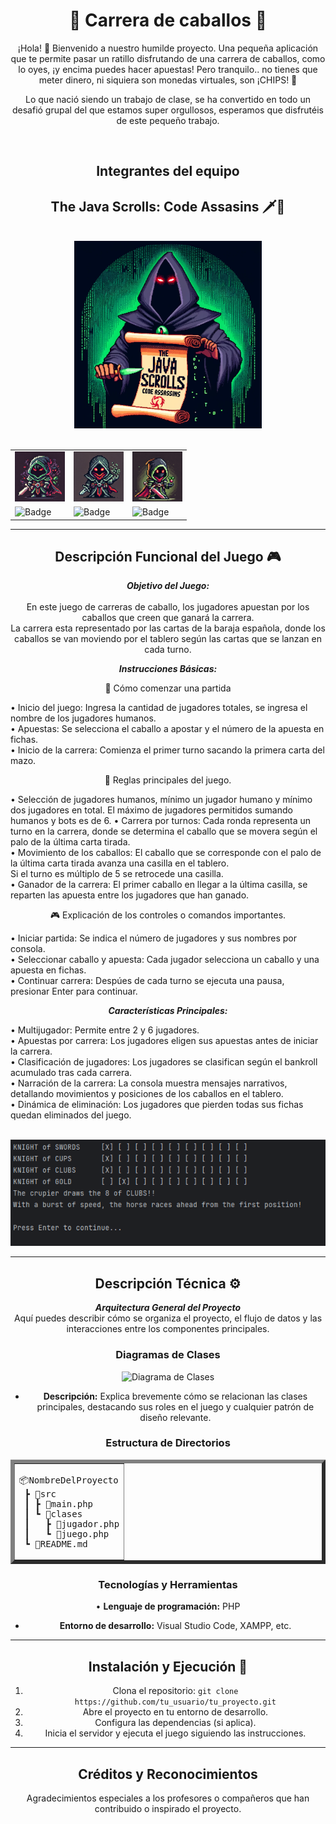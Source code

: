 <div align="center">

# 🏇 Carrera de caballos 🏇

¡Hola! 👋
Bienvenido a nuestro humilde proyecto. Una pequeña aplicación que te permite pasar un ratillo disfrutando de una carrera de caballos, como lo oyes, ¡y encima puedes hacer apuestas! Pero tranquilo.. no tienes que meter dinero, ni siquiera son monedas virtuales, son ¡CHIPS! 🍪



Lo que nació siendo un trabajo de clase, se ha convertido en todo un desafió grupal del que estamos super orgullosos, esperamos que disfrutéis de este pequeño trabajo.

</br>

## Integrantes del equipo
## The Java Scrolls: Code Assasins 🗡️📜<br>
<br>
<div>
  <img src="resources/Readme-Images/TheJavaScrolls_CodeAssasins.png" alt="Logo Grupo The Java Scrolls: Code Assasins" width="300">
</div>
<br>

<table>
  <tr>
    <td align="center">
        <img src= "resources/Readme-Images/Roger.png" alt="Mini Roger" width="80"></td>
      <td align="center">
        <img src= "resources/Readme-Images/Sammy.png" alt="Mini Sammy" width="80"></td>
      <td align="center">
        <img src= "resources/Readme-Images/Leandro.png" alt="Mini Leandro" width="80"></td>
  </tr>
  <tr>
    <td>
      <img src="https://img.shields.io/badge/Roger-Git?style=flat&logo=github&logoColor=white&labelColor=black&color=50e520&label=GitHub" alt="Badge">
    </td>
    <td>
      <img src="https://img.shields.io/badge/Sammy-Git?style=flat&logo=github&logoColor=white&labelColor=black&color=50e520&label=GitHub" alt="Badge">
    </td>
    <td>
      <img src="https://img.shields.io/badge/Leandro-Git?style=flat&logo=github&logoColor=white&labelColor=black&color=50e520&label=GitHub&link=https%3A%2F%2Fgithub.com%2FLeanEmanuel" alt="Badge">
    </td>
  </tr>
</table>

---

## Descripción Funcional del Juego 🎮
***Objetivo del Juego:***<br>  
En este juego de carreras de caballo, los jugadores apuestan por los caballos que creen que ganará la carrera.  
La carrera esta representado por las cartas de la baraja española, donde los caballos se van moviendo por el tablero según
las cartas que se lanzan en cada turno.

***Instrucciones Básicas:***

🚀 Cómo comenzar una partida<br>
  <p align="left">
  • Inicio del juego: Ingresa la cantidad de jugadores totales, se ingresa el nombre de los jugadores humanos.<br>
  • Apuestas: Se selecciona el caballo a apostar y el número de la apuesta en fichas.<br>
  • Inicio de la carrera: Comienza el primer turno sacando la primera carta del mazo.<br>
  </p>
  
📝 Reglas principales del juego.<br>
<p align="left">
  • Selección de jugadores humanos, mínimo un jugador humano y mínimo dos jugadores en total.
    El máximo de jugadores permitidos sumando humanos y bots es de 6.
  • Carrera por turnos: Cada ronda representa un turno en la carrera, donde se determina el caballo que se movera según
  el palo de la última carta tirada.<br>
  • Movimiento de los caballos: El caballo que se corresponde con el palo de la última carta tirada avanza una casilla en el tablero.<br>
  Si el turno es múltiplo de 5 se retrocede una casilla.<br>
  • Ganador de la carrera: El primer caballo en llegar a la última casilla, se reparten las apuesta entre los jugadores que han ganado.<br>
  
🎮 Explicación de los controles o comandos importantes.<br>
  <p align="left">
    • Iniciar partida: Se indica el número de jugadores y sus nombres por consola.<br>
    • Seleccionar caballo y apuesta: Cada jugador selecciona un caballo y una apuesta en fichas.<br>
    • Continuar carrera: Despúes de cada turno se ejecuta una pausa, presionar Enter para continuar.<br>
  </p>
  
***Características Principales:***

<p align="left">
  • Multijugador: Permite entre 2 y 6 jugadores.<br>
  • Apuestas por carrera: Los jugadores eligen sus apuestas antes de iniciar la carrera.<br>
  • Clasificación de jugadores: Los jugadores se clasifican según el bankroll acumulado tras cada carrera.<br>
  • Narración de la carrera: La consola muestra mensajes narrativos, detallando movimientos y posiciones de los caballos en el tablero.<br>
  • Dinámica de eliminación: Los jugadores que pierden todas sus fichas quedan eliminados del juego.<br>
</p>
<br>

<div align="center">
  <img src="resources/Readme-Images/game_horse_race.gif" alt="Gif Game Horse Race" width="800">
</div>

---

## Descripción Técnica ⚙️
***Arquitectura General del Proyecto***  
Aquí puedes describir cómo se organiza el proyecto, el flujo de datos y las interacciones entre los componentes principales.

### Diagramas de Clases
![Diagrama de Clases](ruta/a/diagrama_de_clases.png)
- **Descripción:** Explica brevemente cómo se relacionan las clases principales, destacando sus roles en el juego y cualquier patrón de diseño relevante.

### Estructura de Directorios

<table align="center" border="6px"><td><pre>
📦NombreDelProyecto
 ┣ 📂src
 ┃ ┣ 📜main.php
 ┃ ┗ 📜clases
 ┃   ┣ 📜jugador.php
 ┃   ┗ 📜juego.php
 ┗ 📜README.md
</pre></td>
</table>

### Tecnologías y Herramientas
• **Lenguaje de programación:** PHP
- **Entorno de desarrollo:** Visual Studio Code, XAMPP, etc.

---

## Instalación y Ejecución 🚀
1. Clona el repositorio: `git clone https://github.com/tu_usuario/tu_proyecto.git`
2. Abre el proyecto en tu entorno de desarrollo.
3. Configura las dependencias (si aplica).
4. Inicia el servidor y ejecuta el juego siguiendo las instrucciones.

---

## Créditos y Reconocimientos
Agradecimientos especiales a los profesores o compañeros que han contribuido o inspirado el proyecto.

</div>
